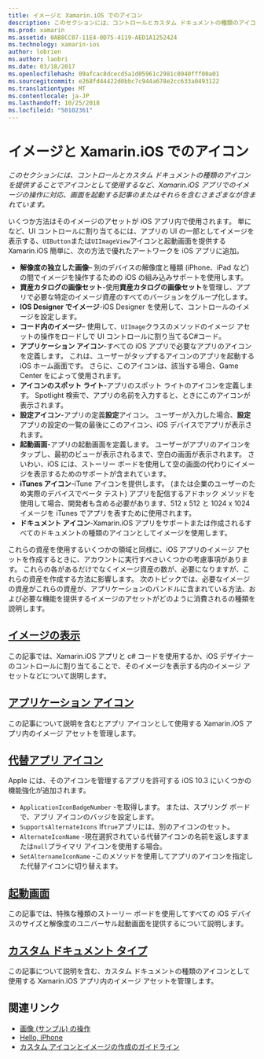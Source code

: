 ```yaml
---
title: イメージと Xamarin.iOS でのアイコン
description: このセクションには、コントロールとカスタム ドキュメントの種類のアイコンを提供することでアイコンとして使用するなど、Xamarin.iOS アプリでのイメージの操作に対応、画面を起動する記事のまたはそれらを含むさまざまなが含まれています。
ms.prod: xamarin
ms.assetid: 0AB8CC07-11E4-0D75-4119-AED1A1252424
ms.technology: xamarin-ios
author: lobrien
ms.author: laobri
ms.date: 03/18/2017
ms.openlocfilehash: 09afcac8dcecd5a1d05961c2981c0940fff00a01
ms.sourcegitcommit: e268fd44422d0bbc7c944a678e2cc633a0493122
ms.translationtype: MT
ms.contentlocale: ja-JP
ms.lasthandoff: 10/25/2018
ms.locfileid: "50102361"
---
```

# <a name="images-and-icons-in-xamarinios"></a>イメージと Xamarin.iOS でのアイコン

_このセクションには、コントロールとカスタム ドキュメントの種類のアイコンを提供することでアイコンとして使用するなど、Xamarin.iOS アプリでのイメージの操作に対応、画面を起動する記事のまたはそれらを含むさまざまなが含まれています。_

いくつか方法はそのイメージのアセットが iOS アプリ内で使用されます。 単になど、UI コントロールに割り当てるには、アプリの UI の一部としてイメージを表示する、`UIButton`または`UIImageView`アイコンと起動画面を提供する Xamarin.iOS 簡単に、次の方法で優れたアートワークを iOS アプリに追加。 

- **解像度の独立した画像**– 別のデバイスの解像度と種類 (iPhone、iPad など) の間でイメージを操作するための iOS の組み込みサポートを使用します。
- **資産カタログの画像セット**-使用**資産カタログの画像セット**を管理し、アプリで必要な特定のイメージ資産のすべてのバージョンをグループ化します。
- **IOS Designer でイメージ**-iOS Designer を使用して、コントロールのイメージを設定します。
- **コード内のイメージ**– 使用して、`UIImage`クラスのメソッドのイメージ アセットの操作をロードしで UI コントロールに割り当てるC#コード。
- **アプリケーション アイコン**-すべての iOS アプリで必要なアプリのアイコンを定義します。 これは、ユーザーがタップするアイコンのアプリを起動する iOS ホーム画面です。 さらに、このアイコンは、該当する場合、Game Center をによって使用されます。
- **アイコンのスポット ライト**-アプリのスポット ライトのアイコンを定義します。 Spotlight 検索で、アプリの名前を入力すると、ときにこのアイコンが表示されます。
- **設定アイコン**-アプリの定義**設定**アイコン。 ユーザーが入力した場合、**設定**アプリの設定の一覧の最後にこのアイコン、iOS デバイスでアプリが表示されます。 
- **起動画面**-アプリの起動画面を定義します。 ユーザーがアプリのアイコンをタップし、最初のビューが表示されるまで、空白の画面が表示されます。 さいわい、iOS には、ストーリー ボードを使用して空の画面の代わりにイメージを表示するためのサポートが含まれています。 
- **iTunes アイコン**-iTune アイコンを提供します。 (または企業のユーザーのため実際のデバイスでベータ テスト) アプリを配信するアドホック メソッドを使用して場合、開発者も含める必要があります、512 x 512 と 1024 x 1024 イメージを iTunes でアプリを表すために使用されます。
- **ドキュメント アイコン**-Xamarin.iOS アプリをサポートまたは作成されるすべてのドキュメントの種類のアイコンとしてイメージを使用します。

これらの資産を使用するいくつかの領域と同様に、iOS アプリのイメージ アセットを作成するときに、アカウントに実行すべきいくつかの考慮事項があります。 これらの各があるだけでなくイメージ資産の数が、必要になりますが、これらの資産を作成する方法に影響します。 次のトピックでは、必要なイメージの資産がこれらの資産が、アプリケーションのバンドルに含まれている方法、および必要な機能を提供するイメージのアセットがどのように消費されるの種類を説明します。


## <a name="displaying-an-imageiosapp-fundamentalsimages-iconsdisplaying-an-imagemd"></a>[イメージの表示](~/ios/app-fundamentals/images-icons/displaying-an-image.md)

この記事では、Xamarin.iOS アプリと c# コードを使用するか、iOS デザイナーのコントロールに割り当てることで、そのイメージを表示する内のイメージ アセットなどについて説明します。

## <a name="application-iconsiosapp-fundamentalsimages-iconsapp-iconsmd"></a>[アプリケーション アイコン](~/ios/app-fundamentals/images-icons/app-icons.md)

この記事について説明を含むとアプリ アイコンとして使用する Xamarin.iOS アプリ内のイメージ アセットを管理します。

## <a name="alternate-app-iconsiosapp-fundamentalsimages-iconsalternate-app-iconsmd"></a>[代替アプリ アイコン](~/ios/app-fundamentals/images-icons/alternate-app-icons.md)

Apple には、そのアイコンを管理するアプリを許可する iOS 10.3 にいくつかの機能強化が追加されます。

 - `ApplicationIconBadgeNumber` -を取得します。 または、スプリング ボードで、アプリ アイコンのバッジを設定します。
 - `SupportsAlternateIcons` If`true`アプリには、別のアイコンのセット。
 - `AlternateIconName` -現在選択されている代替アイコンの名前を返しますまたは`null`プライマリ アイコンを使用する場合。
 - `SetAlternameIconName` -このメソッドを使用してアプリのアイコンを指定した代替アイコンに切り替えます。


## <a name="launch-screensiosapp-fundamentalsimages-iconslaunch-screensmd"></a>[起動画面](~/ios/app-fundamentals/images-icons/launch-screens.md)

この記事では、特殊な種類のストーリー ボードを使用してすべての iOS デバイスのサイズと解像度のユニバーサル起動画面を提供するについて説明します。

## <a name="custom-document-typesiosapp-fundamentalsimages-iconscustom-document-typesmd"></a>[カスタム ドキュメント タイプ](~/ios/app-fundamentals/images-icons/custom-document-types.md)

この記事について説明を含む、カスタム ドキュメントの種類のアイコンとして使用する Xamarin.iOS アプリ内のイメージ アセットを管理します。



## <a name="related-links"></a>関連リンク

- [画像 (サンプル) の操作](https://developer.xamarin.com/samples/WorkingWithImages/)
- [Hello, iPhone](~/ios/get-started/hello-ios/index.md)
- [カスタム アイコンとイメージの作成のガイドライン](http://developer.apple.com/library/ios/#documentation/UserExperience/Conceptual/MobileHIG/IconsImages/IconsImages.html)
